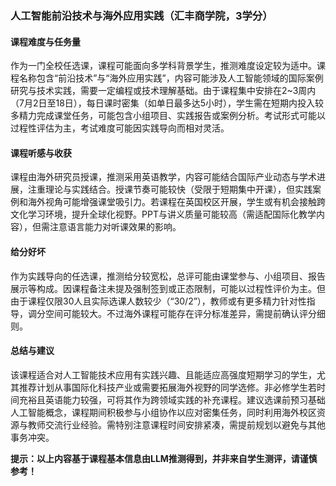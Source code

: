 ### 人工智能前沿技术与海外应用实践（汇丰商学院，3学分）

#### 课程难度与任务量  
作为一门全校任选课，课程可能面向多学科背景学生，推测难度设定较为适中。课程名称包含“前沿技术”与“海外应用实践”，内容可能涉及人工智能领域的国际案例研究与技术实践，需要一定编程或技术理解基础。由于课程集中安排在2~3周内（7月2日至18日），每日课时密集（如单日最多达5小时），学生需在短期内投入较多精力完成课堂任务，可能包含小组项目、实践报告或案例分析。考试形式可能以过程性评估为主，考试难度可能因实践导向而相对灵活。

#### 课程听感与收获  
课程由海外研究员授课，推测采用英语教学，内容可能结合国际产业动态与学术进展，注重理论与实践结合。授课节奏可能较快（受限于短期集中开课），但实践案例和海外视角可能增强课堂吸引力。若课程在英国校区开展，学生或有机会接触跨文化学习环境，提升全球化视野。PPT与讲义质量可能较高（需适配国际化教学内容），但需注意语言能力对听课效果的影响。

#### 给分好坏  
作为实践导向的任选课，推测给分较宽松，总评可能由课堂参与、小组项目、报告展示等构成。因课程备注未提及强制签到或正态限制，可能以过程性评价为主。但由于课程仅限30人且实际选课人数较少（“30/2”），教师或有更多精力针对性指导，调分空间可能较大。不过海外课程可能存在评分标准差异，需提前确认评分细则。

#### 总结与建议  
该课程适合对人工智能技术应用有实践兴趣、且能适应高强度短期学习的学生，尤其推荐计划从事国际化科技产业或需要拓展海外视野的同学选修。非必修学生若时间充裕且英语能力较强，可将其作为跨领域实践的补充课程。建议选课前预习基础人工智能概念，课程期间积极参与小组协作以应对密集任务，同时利用海外校区资源与教师交流行业经验。需特别注意课程时间安排紧凑，需提前规划以避免与其他事务冲突。  

**提示：以上内容基于课程基本信息由LLM推测得到，并非来自学生测评，请谨慎参考！**